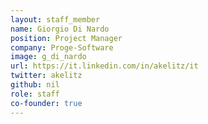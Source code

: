 ```yaml
---
layout: staff_member
name: Giorgio Di Nardo
position: Project Manager
company: Proge-Software
image: g_di_nardo
url: https://it.linkedin.com/in/akelitz/it
twitter: akelitz
github: nil
role: staff
co-founder: true
---
```

<!-- Da inserire -->